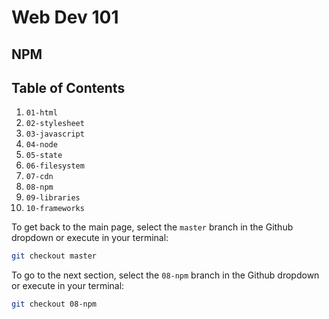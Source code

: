 # Web Dev 101

## NPM



## Table of Contents

1. `01-html`
1. `02-stylesheet`
1. `03-javascript`
1. `04-node`
1. `05-state`
1. `06-filesystem`
1. `07-cdn`
1. `08-npm`
1. `09-libraries`
1. `10-frameworks`

To get back to the main page, select the `master` branch in the Github dropdown or execute in your terminal:

```sh
git checkout master
```

To go to the next section, select the `08-npm` branch in the Github dropdown or execute in your terminal:
```sh
git checkout 08-npm
```
